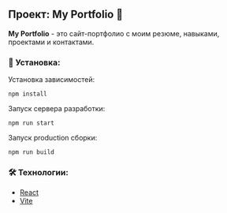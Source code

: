 ## Проект: My Portfolio 💼

**My Portfolio** - это сайт-портфолио с моим резюме, навыками, проектами и контактами.

### 🚀 Установка:

Установка зависимостей:
```
npm install
```
Запуск сервера разработки:
```
npm run start
```
Запуск production сборки:
```
npm run build
```

### 🛠️ Технологии:
- [React](https://react.dev/)
- [Vite](https://vite.dev/)
